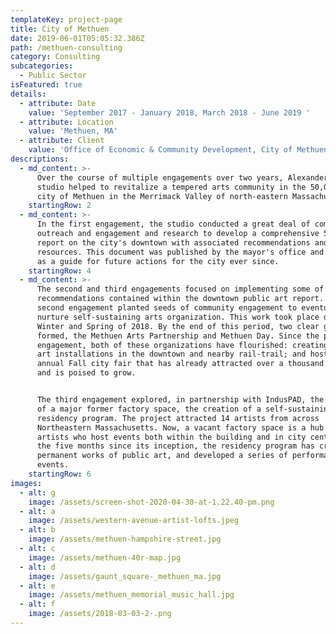 ```yaml
---
templateKey: project-page
title: City of Methuen
date: 2019-06-01T05:05:32.386Z
path: /methuen-consulting
category: Consulting
subcategories:
  - Public Sector
isFeatured: true
details:
  - attribute: Date
    value: 'September 2017 - January 2018, March 2018 - June 2019 '
  - attribute: Location
    value: 'Methuen, MA'
  - attribute: Client
    value: 'Office of Economic & Community Development, City of Methuen'
descriptions:
  - md_content: >-
      Over the course of multiple engagements over two years, Alexander and his
      studio helped to revitalize a tempered arts community in the 50,000 person
      city of Methuen in the Merrimack Valley of north-eastern Massachusetts.
    startingRow: 2
  - md_content: >-
      In the first engagement, the studio conducted a great deal of community
      outreach and engagement and research to develop a comprehensive 52-page
      report on the city's downtown with associated recommendations and
      resources. This document was published by the mayor's office and has acted
      as a guide for future actions for the city ever since.
    startingRow: 4
  - md_content: >-
      The second and third engagements focused on implementing some of the
      recommendations contained within the downtown public art report. The
      second engagement planted seeds of community engagement to eventually
      nurture self-sustaining arts organization. This work took place during the
      Winter and Spring of 2018. By the end of this period, two clear groups had
      formed, the Methuen Arts Partnership and Methuen Day. Since the period of
      engagement, both of these organizations have flourished: creating public
      art installations in the downtown and nearby rail-trail; and hosting a new
      annual Fall city fair that has already attracted over a thousand visitors
      and is poised to grow.               


      The third engagement explored, in partnership with IndusPAD, the developer
      of a major former factory space, the creation of a self-sustaining artist
      residency program. The project attracted 14 artists from across
      Northeastern Massachusetts. Now, a vacant factory space is a hub for
      artists who host events both within the building and in city center. In
      the five months since its inception, the residency program has created
      permanent works of public art, and developed a series of performances and
      events.
    startingRow: 6
images:
  - alt: g
    image: /assets/screen-shot-2020-04-30-at-1.22.40-pm.png
  - alt: a
    image: /assets/western-avenue-artist-lofts.jpeg
  - alt: b
    image: /assets/methuen-hampshire-street.jpg
  - alt: c
    image: /assets/methuen-40r-map.jpg
  - alt: d
    image: /assets/gaunt_square-_methuen_ma.jpg
  - alt: e
    image: /assets/methuen_memorial_music_hall.jpg
  - alt: f
    image: /assets/2018-03-03-2-.png
---
```


